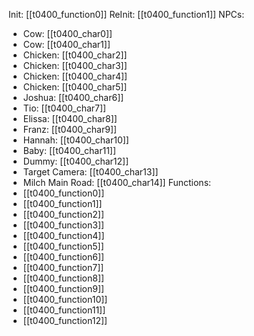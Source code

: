 Init: [[t0400_function0]]
ReInit: [[t0400_function1]]
NPCs:
- Cow: [[t0400_char0]]
- Cow: [[t0400_char1]]
- Chicken: [[t0400_char2]]
- Chicken: [[t0400_char3]]
- Chicken: [[t0400_char4]]
- Chicken: [[t0400_char5]]
- Joshua: [[t0400_char6]]
- Tio: [[t0400_char7]]
- Elissa: [[t0400_char8]]
- Franz: [[t0400_char9]]
- Hannah: [[t0400_char10]]
- Baby: [[t0400_char11]]
- Dummy: [[t0400_char12]]
- Target Camera: [[t0400_char13]]
- Milch Main Road: [[t0400_char14]]
Functions:
- [[t0400_function0]]
- [[t0400_function1]]
- [[t0400_function2]]
- [[t0400_function3]]
- [[t0400_function4]]
- [[t0400_function5]]
- [[t0400_function6]]
- [[t0400_function7]]
- [[t0400_function8]]
- [[t0400_function9]]
- [[t0400_function10]]
- [[t0400_function11]]
- [[t0400_function12]]
